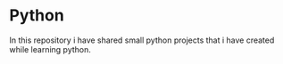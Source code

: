 # Python
In this repository i have shared small python projects that i have created while learning python.
